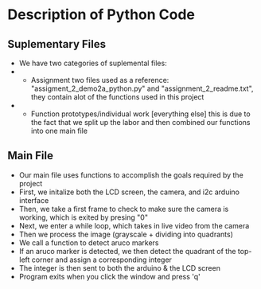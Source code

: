 # Description of Python Code
## Suplementary Files
- We have two categories of suplemental files:
- - Assignment two files used as a reference: "assigment_2_demo2a_python.py" and "assignment_2_readme.txt", 
they contain alot of the functions used in this project
- - Function prototypes/individual work [everything else] this is due to the fact that we split up the labor
and then combined our functions into one main file
## Main File
- Our main file uses functions to accomplish the goals required by the project
- First, we initalize both the LCD screen, the camera, and i2c arduino interface
- Then, we take a first frame to check to make sure the camera is working, which is exited by presing "0"
- Next, we enter a while loop, which takes in live video from the camera
- Then we process the image (grayscale + dividing into quadrants)
- We call a function to detect aruco markers
- If an aruco marker is detected, we then detect the quadrant of the top-left corner and assign a corresponding integer
- The integer is then sent to both the arduino & the LCD screen
- Program exits when you click the window and press 'q'
